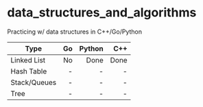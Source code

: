data_structures_and_algorithms
==============================

Practicing w/ data structures in C++/Go/Python

| Type          | Go    | Python | C++    |
| ------------- | -----:| ------:| ------:|
| Linked List   | No    | Done   |Done    |
| Hash Table    | -     | -      |-       |
| Stack/Queues  | -     | -      |-       |
| Tree          | -     | -      |-       |
